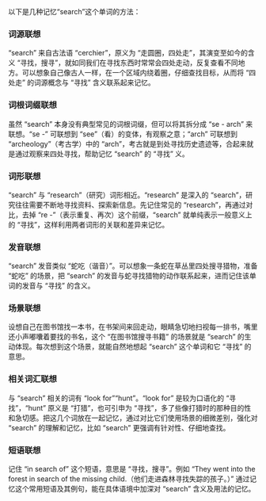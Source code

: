 以下是几种记忆“search”这个单词的方法：

### 词源联想
“search” 来自古法语 “cerchier”，原义为 “走圆圈，四处走”，其演变至如今的含义 “寻找，搜寻”，就如同我们在寻找东西时常常会四处走动，反复查看不同地方。可以想象自己像古人一样，在一个区域内绕着圈，仔细查找目标，从而将 “四处走” 的词源概念与 “寻找” 含义联系起来记忆。

### 词根词缀联想
虽然 “search” 本身没有典型常见的词根词缀，但可以将其拆分成 “se - arch” 来联想。“se -” 可联想到 “see”（看）的变体，有观察之意；“arch” 可联想到 “archeology”（考古学）中的 “arch”，考古就是到处寻找历史遗迹等，合起来就是通过观察来四处寻找，帮助记忆 “search” 的 “寻找” 义。

### 词形联想
“search” 与 “research”（研究）词形相近。“research” 是深入的 “search”，研究往往需要不断地寻找资料、探索新信息。先记住常见的 “research”，再通过对比，去掉 “re -”（表示重复、再次）这个前缀，“search” 就单纯表示一般意义上的 “寻找”，这样利用两者词形的关联和差异来记忆。

### 发音联想
“search” 发音类似 “蛇吃（谐音）”。可以想象一条蛇在草丛里四处搜寻猎物，准备 “蛇吃” 的场景，把 “search” 的发音与蛇寻找猎物的动作联系起来，进而记住该单词的发音与 “寻找” 的含义。

### 场景联想
设想自己在图书馆找一本书，在书架间来回走动，眼睛急切地扫视每一排书，嘴里还小声嘟囔着要找的书名，这个 “在图书馆搜寻书籍” 的场景就是 “search” 的生动体现。每次想到这个场景，就能自然地想起 “search” 这个单词和它 “寻找” 的意思。

### 相关词汇联想
与 “search” 相关的词有 “look for”“hunt”。“look for” 是较为口语化的 “寻找”，“hunt” 原义是 “打猎”，也可引申为 “寻找”，多了些像打猎时的那种目的性和急切感。把这几个词放在一起记忆，通过对比它们使用场景的细微差别，强化对 “search” 的理解和记忆，比如 “search” 更强调有针对性、仔细地查找。

### 短语联想
记住 “in search of” 这个短语，意思是 “寻找，搜寻”。例如 “They went into the forest in search of the missing child.（他们走进森林寻找失踪的孩子。）” 通过记忆这个常用短语及其例句，能在具体语境中加深对 “search” 含义及用法的记忆。 